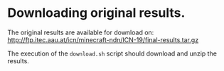 # Downloading original results.

The original results are available for download on: http://ftp.itec.aau.at/icn/minecraft-ndn/ICN-19/final-results.tar.gz

The execution of the `download.sh` script should download and unzip the results.
